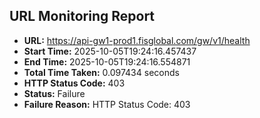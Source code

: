 ## URL Monitoring Report

- **URL:** https://api-gw1-prod1.fisglobal.com/gw/v1/health
- **Start Time:** 2025-10-05T19:24:16.457437
- **End Time:** 2025-10-05T19:24:16.554871
- **Total Time Taken:** 0.097434 seconds
- **HTTP Status Code:** 403
- **Status:** Failure
- **Failure Reason:** HTTP Status Code: 403
